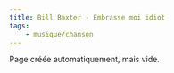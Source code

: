 ```yaml
---
title: Bill Baxter - Embrasse moi idiot
tags:
    - musique/chanson
---
```


Page créée automatiquement, mais vide.
